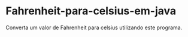 # Fahrenheit-para-celsius-em-java
Converta um valor de Fahrenheit para celsius utilizando este programa.
